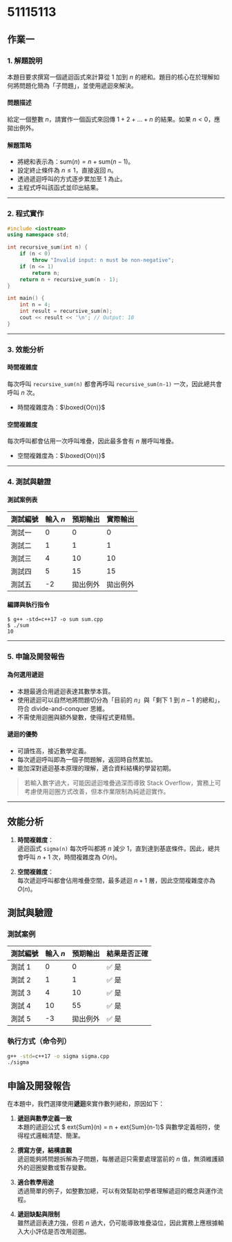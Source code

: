 # 51115113

## 作業一

### 1. 解題說明

本題目要求撰寫一個遞迴函式來計算從 $1$ 加到 $n$ 的總和。題目的核心在於理解如何將問題化簡為「子問題」，並使用遞迴來解決。

#### 問題描述

給定一個整數 $n$，請實作一個函式來回傳 $1 + 2 + \dots + n$ 的結果。如果 $n < 0$，應拋出例外。

#### 解題策略

- 將總和表示為：$\text{sum}(n) = n + \text{sum}(n-1)$。
- 設定終止條件為 $n \leq 1$，直接返回 $n$。
- 透過遞迴呼叫的方式逐步累加至 $1$ 為止。
- 主程式呼叫該函式並印出結果。

---

### 2. 程式實作

```cpp
#include <iostream>
using namespace std;

int recursive_sum(int n) {
    if (n < 0)
        throw "Invalid input: n must be non-negative";
    if (n <= 1)
        return n;
    return n + recursive_sum(n - 1);
}

int main() {
    int n = 4;
    int result = recursive_sum(n);
    cout << result << '\n'; // Output: 10
}
```

---

### 3. 效能分析

#### 時間複雜度

每次呼叫 `recursive_sum(n)` 都會再呼叫 `recursive_sum(n-1)` 一次，因此總共會呼叫 $n$ 次。

- 時間複雜度為：$\boxed{O(n)}$

#### 空間複雜度

每次呼叫都會佔用一次呼叫堆疊，因此最多會有 $n$ 層呼叫堆疊。

- 空間複雜度為：$\boxed{O(n)}$

---

### 4. 測試與驗證

#### 測試案例表

| 測試編號 | 輸入 $n$ | 預期輸出 | 實際輸出 |
|----------|----------|----------|----------|
| 測試一   | 0        | 0        | 0        |
| 測試二   | 1        | 1        | 1        |
| 測試三   | 4        | 10       | 10       |
| 測試四   | 5        | 15       | 15       |
| 測試五   | -2       | 拋出例外 | 拋出例外 |

#### 編譯與執行指令

```shell
$ g++ -std=c++17 -o sum sum.cpp
$ ./sum
10
```

---

### 5. 申論及開發報告

#### 為何選用遞迴

- 本題最適合用遞迴表達其數學本質。
- 使用遞迴可以自然地將問題切分為「目前的 $n$」與「剩下 $1$ 到 $n-1$ 的總和」，符合 divide-and-conquer 思維。
- 不需使用迴圈與額外變數，使得程式更精簡。

#### 遞迴的優勢

- 可讀性高，接近數學定義。
- 每次遞迴呼叫即為一個子問題解，返回時自然累加。
- 能加深對遞迴基本原理的理解，適合資料結構的學習初期。

> 若輸入數字過大，可能因遞迴堆疊過深而導致 Stack Overflow，實務上可考慮使用迴圈方式改善，但本作業限制為純遞迴實作。

---
## 效能分析

1. **時間複雜度**：  
   遞迴函式 `sigma(n)` 每次呼叫都將 $n$ 減少 1，直到達到基底條件。因此，總共會呼叫 $n+1$ 次，時間複雜度為 $O(n)$。

2. **空間複雜度**：  
   每次遞迴呼叫都會佔用堆疊空間，最多遞迴 $n+1$ 層，因此空間複雜度亦為 $O(n)$。


## 測試與驗證

### 測試案例

| 測試編號 | 輸入 $n$ | 預期輸出 | 結果是否正確 |
|----------|----------|-----------|----------------|
| 測試 1   | 0        | 0         | ✅ 是           |
| 測試 2   | 1        | 1         | ✅ 是           |
| 測試 3   | 4        | 10        | ✅ 是           |
| 測試 4   | 10       | 55        | ✅ 是           |
| 測試 5   | -3       | 拋出例外  | ✅ 是           |

### 執行方式（命令列）

```bash
g++ -std=c++17 -o sigma sigma.cpp
./sigma
```


## 申論及開發報告

在本題中，我們選擇使用**遞迴**來實作數列總和，原因如下：

1. **遞迴與數學定義一致**  
   本題的遞迴公式 $	ext{Sum}(n) = n + 	ext{Sum}(n-1)$ 與數學定義相符，使得程式邏輯清楚、簡潔。

2. **撰寫方便，結構直觀**  
   遞迴能夠將問題拆解為子問題，每層遞迴只需要處理當前的 $n$ 值，無須維護額外的迴圈變數或暫存變數。

3. **適合教學用途**  
   透過簡單的例子，如整數加總，可以有效幫助初學者理解遞迴的概念與運作流程。

4. **遞迴缺點與限制**  
   雖然遞迴表達力強，但若 $n$ 過大，仍可能導致堆疊溢位，因此實務上應根據輸入大小評估是否改用迴圈。
